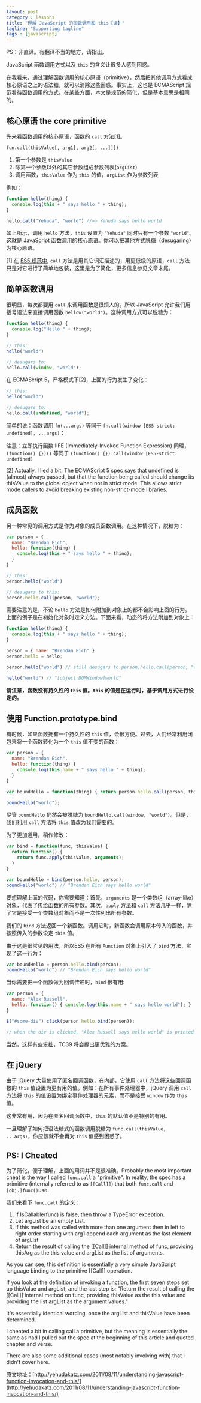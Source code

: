 ```yaml
---
layout: post
category : lessons
title: "理解 JavaScript 的函数调用和 this【译】"
tagline: "Supporting tagline"
tags : [javascript]
---
```


PS：非直译。有翻译不当的地方，请指出。

JavaScript 函数调用方式以及 `this` 的含义让很多人感到困惑。

在我看来，通过理解函数调用的核心原语（primitive），然后把其他调用方式看成核心原语之上的语法糖，就可以消除这些困惑。事实上，这也是 ECMAScript 规范看待函数调用的方式。在某些方面，本文是规范的简化，但是基本意思是相同的。

## 核心原语 the core primitive

先来看函数调用的核心原语，函数的 `call` 方法[1]。

```
fun.call(thisValue[, arg1[, arg2[, ...]]])
```

1. 第一个参数是 `thisValue`
2. 除第一个参数以外的其它参数组成参数列表(`argList`)
3. 调用函数，`thisValue` 作为 `this` 的值，`argList` 作为参数列表

例如：

```javascript
function hello(thing) {  
  console.log(this + " says hello " + thing);
}

hello.call("Yehuda", "world") //=> Yehuda says hello world 
```

如上所示，调用 `hello` 方法，`this` 设置为 `"Yehuda"` 同时只有一个参数 `"world"`。这就是 JavaScript 函数调用的核心原语。你可以把其他方式脱糖（desugaring）为核心原语。

[1] 在 [ES5 规范中](http://es5.github.com/#x15.3.4.4), `call` 方法是用其它词汇描述的，用更低级的原语，`call` 方法只是对它进行了简单地包装，这里是为了简化，更多信息参见文章末尾。

## 简单函数调用

很明显，每次都要用 `call` 来调用函数是很烦人的。所以 JavaScript 允许我们用括号语法来直接调用函数 `hellow("world")`。这种调用方式可以脱糖为：

```javascript
function hello(thing) {  
  console.log("Hello " + thing);
}

// this:
hello("world")

// desugars to:
hello.call(window, "world");  
```

在 ECMAScript 5，严格模式下[2]，上面的行为发生了变化：

```javascript
// this:
hello("world")

// desugars to:
hello.call(undefined, "world");  
```

简单的说：函数调用 `fn(...args)` 等同于 `fn.call(window [ES5-strict: undefined], ...args)`：

注意：立即执行函数 IIFE (Immediately-Invoked Function Expression) 同理，`(function() {})()` 等同于 `(function() {}).call(window [ES5-strict: undefined)`

[2] Actually, I lied a bit. The ECMAScript 5 spec says that undefined is (almost) always passed, but that the function being called should change its thisValue to the global object when not in strict mode. This allows strict mode callers to avoid breaking existing non-strict-mode libraries.

## 成员函数

另一种常见的调用方式是作为对象的成员函数调用。在这种情况下，脱糖为：

```javascript
var person = {  
  name: "Brendan Eich",
  hello: function(thing) {
    console.log(this + " says hello " + thing);
  }
}

// this:
person.hello("world")

// desugars to this:
person.hello.call(person, "world");  
```

需要注意的是，不论 `hello` 方法是如何附加到对象上的都不会影响上面的行为。上面的例子是在初始化对象时定义方法。下面来看，动态的将方法附加到对象上：

```javascript
function hello(thing) {  
  console.log(this + " says hello " + thing);
}

person = { name: "Brendan Eich" }  
person.hello = hello;

person.hello("world") // still desugars to person.hello.call(person, "world")

hello("world") // "[object DOMWindow]world"  
```

**请注意，函数没有持久性的 `this` 值。`this` 的值是在运行时，基于调用方式进行设定的。**

## 使用 Function.prototype.bind

有时候，如果函数拥有一个持久性的 `this` 值，会很方便。过去，人们经常利用闭包来将一个函数转化为一个 `this` 值不变的函数：

```javascript
var person = {  
  name: "Brendan Eich",
  hello: function(thing) {
    console.log(this.name + " says hello " + thing);
  }
}

var boundHello = function(thing) { return person.hello.call(person, thing); }

boundHello("world");  
```

尽管 `boundHello` 仍然会被脱糖为 `boundHello.call(window, "world")`。但是，我们利用 `call` 方法将 `this` 值改为我们需要的。

为了更加通用，稍作修改：

```javascript
var bind = function(func, thisValue) {  
  return function() {
    return func.apply(thisValue, arguments);
  }
}

var boundHello = bind(person.hello, person);  
boundHello("world") // "Brendan Eich says hello world"  
```

要想理解上面的代码，你需要知道：首先，`arguments` 是一个类数组（array-like）对象，代表了传给函数的所有参数。其次，`apply` 方法和 `call` 方法几乎一样，除了它是接受一个类数组对象而不是一次性列出所有参数。

我们的 `bind` 方法返回一个新函数。调用它时，新函数会调用原本传入的函数，并按照传入的参数设定 `this` 值。

由于这是很常见的用法，所以ES5 在所有 `Function` 对象上引入了 `bind` 方法，实现了这一行为：

```javascript
var boundHello = person.hello.bind(person);  
boundHello("world") // "Brendan Eich says hello world"  
```

当你需要把一个函数做为回调传递时，`bind` 很有用:

```javascript
var person = {  
  name: "Alex Russell",
  hello: function() { console.log(this.name + " says hello world"); }
}

$("#some-div").click(person.hello.bind(person));

// when the div is clicked, "Alex Russell says hello world" is printed
```

当然，这样有些笨拙，TC39 将会提出更优雅的方案。

## 在 jQuery

由于 jQuery 大量使用了匿名回调函数，在内部，它使用 `call` 方法将这些回调函数的 `this` 值设置为更有用的值。例如：在所有事件处理器中，jQuery 调用 `call` 方法将 `this` 的值设置为绑定事件处理器的元素，而不是接受 `window` 作为 `this` 值。

这非常有用，因为在匿名回调函数中，`this` 的默认值不是特别的有用。

一旦理解了如何把语法糖式的函数调用脱糖为 `func.call(thisValue, ...args)`，你应该就不会再对 `this` 值感到困惑了。

## PS: I Cheated


为了简化，便于理解，上面的用词并不是很准确。Probably the most important cheat is the way I called `func.call` a "primitive". In reality, the spec has a primitive (internally referred to as `[[Call]]`) that both `func.call` and `[obj.]func()`use.

我们来看下 `func.call` 的定义：

1. If IsCallable(func) is false, then throw a TypeError exception.
2. Let argList be an empty List.
3. If this method was called with more than one argument then in left to right order starting with arg1 append each argument as the last element of argList
4. Return the result of calling the [[Call]] internal method of func, providing thisArg as the this value and argList as the list of arguments.

As you can see, this definition is essentially a very simple JavaScript language binding to the primitive [[Call]] operation.

If you look at the definition of invoking a function, the first seven steps set up thisValue and argList, and the last step is: "Return the result of calling the [[Call]] internal method on func, providing thisValue as the this value and providing the list argList as the argument values."

It's essentially identical wording, once the argList and thisValue have been determined.

I cheated a bit in calling call a primitive, but the meaning is essentially the same as had I pulled out the spec at the beginning of this article and quoted chapter and verse.

There are also some additional cases (most notably involving with) that I didn't cover here.


原文地址：[http://yehudakatz.com/2011/08/11/understanding-javascript-function-invocation-and-this/](http://yehudakatz.com/2011/08/11/understanding-javascript-function-invocation-and-this/)
